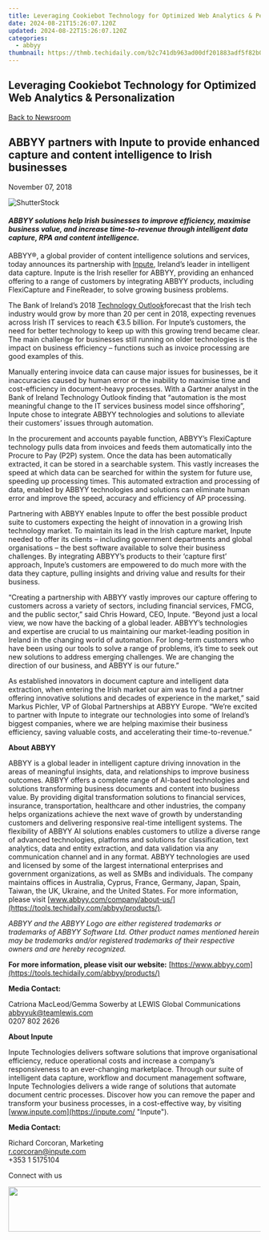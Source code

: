 ```yaml
---
title: Leveraging Cookiebot Technology for Optimized Web Analytics & Personalization
date: 2024-08-21T15:26:07.120Z
updated: 2024-08-22T15:26:07.120Z
categories:
  - abbyy
thumbnail: https://thmb.techidaily.com/b2c741db963ad00df201883adf5f82b0b65621c38ea9e6dfe43b98273ae04085.jpg
---
```


## Leveraging Cookiebot Technology for Optimized Web Analytics & Personalization

[Back to Newsroom](https://tools.techidaily.com/abbyy/products/)

## ABBYY partners with Inpute to provide enhanced capture and content intelligence to Irish businesses

November 07, 2018

![ShutterStock](https://content.abbyy.com/-/media/project/abbyy/abbyy/branchtemplates/shutterstock_1272462163_1296-x-729.jpg?h=729&iar=0&w=1296)

#### _ABBYY solutions help Irish businesses to improve efficiency, maximise business value, and increase time-to-revenue through intelligent data capture, RPA and content intelligence._

[](https://tools.techidaily.com/abbyy/products/)ABBYY®, a global provider of content intelligence solutions and services, today announces its partnership with [Inpute](https://inpute.com/ "Inpute"), Ireland’s leader in intelligent data capture. Inpute is the Irish reseller for ABBYY, providing an enhanced offering to a range of customers by integrating ABBYY products, including FlexiCapture and FineReader, to solve growing business problems.

The Bank of Ireland’s 2018 [Technology Outlook](http://www.isin.ie/assets/91/7591BEB3-D2E2-4E35-921C071A9D0AFFB5%5Fdocument/BankofIreland%5FTech%5FH218.pdf "Technology Outlook")forecast that the Irish tech industry would grow by more than 20 per cent in 2018, expecting revenues across Irish IT services to reach €3.5 billion. For Inpute’s customers, the need for better technology to keep up with this growing trend became clear. The main challenge for businesses still running on older technologies is the impact on business efficiency – functions such as invoice processing are good examples of this.

Manually entering invoice data can cause major issues for businesses, be it inaccuracies caused by human error or the inability to maximise time and cost-efficiency in document-heavy processes. With a Gartner analyst in the Bank of Ireland Technology Outlook finding that “automation is the most meaningful change to the IT services business model since offshoring”, Inpute chose to integrate ABBYY technologies and solutions to alleviate their customers’ issues through automation.

In the procurement and accounts payable function, ABBYY’s FlexiCapture technology pulls data from invoices and feeds them automatically into the Procure to Pay (P2P) system. Once the data has been automatically extracted, it can be stored in a searchable system. This vastly increases the speed at which data can be searched for within the system for future use, speeding up processing times. This automated extraction and processing of data, enabled by ABBYY technologies and solutions can eliminate human error and improve the speed, accuracy and efficiency of AP processing.

Partnering with ABBYY enables Inpute to offer the best possible product suite to customers expecting the height of innovation in a growing Irish technology market. To maintain its lead in the Irish capture market, Inpute needed to offer its clients – including government departments and global organisations – the best software available to solve their business challenges. By integrating ABBYY’s products to their ‘capture first’ approach, Inpute’s customers are empowered to do much more with the data they capture, pulling insights and driving value and results for their business.

“Creating a partnership with ABBYY vastly improves our capture offering to customers across a variety of sectors, including financial services, FMCG, and the public sector,” said Chris Howard, CEO, Inpute. “Beyond just a local view, we now have the backing of a global leader. ABBYY’s technologies and expertise are crucial to us maintaining our market-leading position in Ireland in the changing world of automation. For long-term customers who have been using our tools to solve a range of problems, it’s time to seek out new solutions to address emerging challenges. We are changing the direction of our business, and ABBYY is our future.”

As established innovators in document capture and intelligent data extraction, when entering the Irish market our aim was to find a partner offering innovative solutions and decades of experience in the market,” said Markus Pichler, VP of Global Partnerships at ABBYY Europe. “We’re excited to partner with Inpute to integrate our technologies into some of Ireland’s biggest companies, where we are helping maximise their business efficiency, saving valuable costs, and accelerating their time-to-revenue.”

  
**About ABBYY**

ABBYY is a global leader in intelligent capture driving innovation in the areas of meaningful insights, data, and relationships to improve business outcomes. ABBYY offers a complete range of AI-based technologies and solutions transforming business documents and content into business value. By providing digital transformation solutions to financial services, insurance, transportation, healthcare and other industries, the company helps organizations achieve the next wave of growth by understanding customers and delivering responsive real-time intelligent systems. The flexibility of ABBYY AI solutions enables customers to utilize a diverse range of advanced technologies, platforms and solutions for classification, text analytics, data and entity extraction, and data validation via any communication channel and in any format. ABBYY technologies are used and licensed by some of the largest international enterprises and government organizations, as well as SMBs and individuals. The company maintains offices in Australia, Cyprus, France, Germany, Japan, Spain, Taiwan, the UK, Ukraine, and the United States. For more information, please visit [www.abbyy.com/company/about-us/](https://tools.techidaily.com/abbyy/products/).

_ABBYY and the ABBYY Logo are either registered trademarks or trademarks of ABBYY Software Ltd. Other product names mentioned herein may be trademarks and/or registered trademarks of their respective owners and are hereby recognized._

  
**For more information, please visit our website:** [https://www.abbyy.com](https://tools.techidaily.com/abbyy/products/)

  
**Media Contact:**

Catriona MacLeod/Gemma Sowerby at LEWIS Global Communications  
[abbyyuk@teamlewis.com](https://tools.techidaily.com/abbyy/products/)  
0207 802 2626

  
**About Inpute**

Inpute Technologies delivers software solutions that improve organisational efficiency, reduce operational costs and increase a company’s responsiveness to an ever-changing marketplace. Through our suite of intelligent data capture, workflow and document management software, Inpute Technologies delivers a wide range of solutions that automate document centric processes. Discover how you can remove the paper and transform your business processes, in a cost-effective way, by visiting [www.inpute.com](https://inpute.com/ "Inpute").

  
**Media Contact:**

Richard Corcoran, Marketing  
[r.corcoran@inpute.com](https://tools.techidaily.com/abbyy/products/)  
+353 1 5175104

  
Connect with us

<ins class="adsbygoogle"
     style="display:block"
     data-ad-format="autorelaxed"
     data-ad-client="ca-pub-7571918770474297"
     data-ad-slot="1223367746"></ins>



<ins class="adsbygoogle"
     style="display:block"
     data-ad-client="ca-pub-7571918770474297"
     data-ad-slot="8358498916"
     data-ad-format="auto"
     data-full-width-responsive="true"></ins>

<!-- affiliate ads begin -->
<a href="https://vapordna.pxf.io/c/5597632/1494880/17238" target="_top" id="1494880"><img src="//a.impactradius-go.com/display-ad/17238-1494880" border="0" alt="" width="728" height="90"/></a><img height="0" width="0" src="https://imp.pxf.io/i/5597632/1494880/17238" style="position:absolute;visibility:hidden;" border="0" />
<!-- affiliate ads end -->